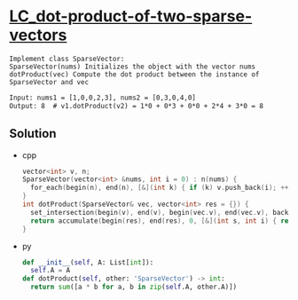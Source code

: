 # [LC_dot-product-of-two-sparse-vectors](https://leetcode.com/problems/dot-product-of-two-sparse-vectors)

```en
Implement class SparseVector:
SparseVector(nums) Initializes the object with the vector nums
dotProduct(vec) Compute the dot product between the instance of SparseVector and vec
```

```txt
Input: nums1 = [1,0,0,2,3], nums2 = [0,3,0,4,0]
Output: 8  # v1.dotProduct(v2) = 1*0 + 0*3 + 0*0 + 2*4 + 3*0 = 8
```

## Solution

* cpp

  ```cpp
  vector<int> v, n;
  SparseVector(vector<int> &nums, int i = 0) : n(nums) {
    for_each(begin(n), end(n), [&](int k) { if (k) v.push_back(i); ++i; });
  }
  int dotProduct(SparseVector& vec, vector<int> res = {}) {
    set_intersection(begin(v), end(v), begin(vec.v), end(vec.v), back_inserter(res));
    return accumulate(begin(res), end(res), 0, [&](int s, int i) { return s + n[i] * vec.n[i]; });
  }
  ```

* py

  ```py
  def __init__(self, A: List[int]):
    self.A = A
  def dotProduct(self, other: 'SparseVector') -> int:
    return sum([a * b for a, b in zip(self.A, other.A)])
  ```
